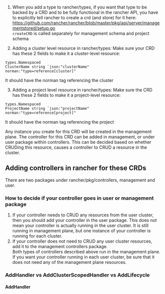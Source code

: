 1. When you add a type to rancher/types, if you want that type to be backed by a CRD and to be fully functional in the rancher API, you have to explicitly tell rancher to create a crd (and store) for it here:
https://github.com/rancher/rancher/blob/master/pkg/api/server/managementstored/setup.go <br>
`createCRD` is called separately for management schema and project schema

2. Adding a cluster level resource in rancher/types:
Make sure your CRD has these 2 fields to make it a cluster-level resource: <br>
```
types.Namespaced
ClusterName string `json:"clusterName" norman:"type=reference[cluster]"
```

It should have the norman tag referencing the cluster

3. Adding a project level resource in rancher/types:
Make sure the CRD has these 2 fields to make it a project-level resource: <br>
```
types.Namespaced
ProjectName string `json:"projectName" norman:"type=reference[project]"
```

It should have the norman tag referencing the project

Any instance you create for this CRD will be created in the management plane. The controller for this CRD can be added in management, or under user package within controllers. This can be decided based on whether CRUDing this resource, causes a controller to CRUD a resource in the cluster.

## Adding controllers in rancher for these CRDs

There are two packages under rancher/pkg/controllers, management and user.  
### How to decide if your controller goes in user or management package
1. If your controller needs to CRUD any resources from the user cluster, then you should add your controller in the user package. This does not mean your controller is actually running in the user cluster. It is still running in management plane, but one instance of your controller is running for each cluster.
2. If your controller does not need to CRUD any user cluster resources, add it to the management controllers package.  
Both types of controllers described above run in the management plane. If you want your controller running in each user cluster, be sure that it does not need any of the management plane resources.

### AddHandler vs AddClusterScopedHandler vs AddLifecycle

#### AddHandler
